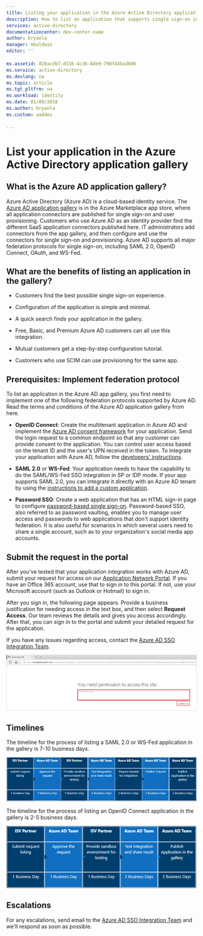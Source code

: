 ```yaml
---
title: Listing your application in the Azure Active Directory application gallery | Microsoft Docs
description: How to list an application that supports single sign-on in the Azure Active Directory app gallery
services: active-directory
documentationcenter: dev-center-name
author: bryanla
manager: mbaldwin
editor: ''

ms.assetid: 820acdb7-d316-4c3b-8de9-79df48ba3b06
ms.service: active-directory
ms.devlang: na
ms.topic: article
ms.tgt_pltfrm: na
ms.workload: identity
ms.date: 01/09/2018
ms.author: bryanla
ms.custom: aaddev

---
```

# List your application in the Azure Active Directory application gallery


##	What is the Azure AD application gallery?

Azure Active Directory (Azure AD) is a cloud-based identity service. The [Azure AD application gallery](https://azure.microsoft.com/marketplace/active-directory/all/) is in the Azure Marketplace app store, where all application connectors are published for single sign-on and user provisioning. Customers who use Azure AD as an identity provider find the different SaaS application connectors published here. IT administrators add connectors from the app gallery, and then configure and use the connectors for single sign-on and provisioning. Azure AD supports all major federation protocols for single sign-on, including SAML 2.0, OpenID Connect, OAuth, and WS-Fed. 

## What are the benefits of listing an application in the gallery?

*  Customers find the best possible single sign-on experience.

*  Configuration of the application is simple and minimal. 

*  A quick search finds your application in the gallery.

*  Free, Basic, and Premium Azure AD customers can all use this integration. 

*  Mutual customers get a step-by-step configuration tutorial. 

*  Customers who use SCIM can use provisioning for the same app.


##	Prerequisites: Implement federation protocol

To list an application in the Azure AD app gallery, you first need to implement one of the following federation protocols supported by Azure AD. Read the terms and conditions of the Azure AD application gallery from here. 

*   **OpenID Connect**: Create the multitenant application in Azure AD and implement the [Azure AD consent framework](active-directory-integrating-applications.md#overview-of-the-consent-framework) for your application. Send the login request to a common endpoint so that any customer can provide consent to the application. You can control user access based on the tenant ID and the user's UPN received in the token. To integrate your application with Azure AD, follow the [developers' instructions](active-directory-authentication-scenarios.md).

*   **SAML 2.0** or **WS-Fed**: Your application needs to have the capability to do the SAML/WS-Fed SSO integration in SP or IDP mode. If your app supports SAML 2.0, you can integrate it directly with an Azure AD tenant by using the [instructions to add a custom application](../active-directory-saas-custom-apps.md).

*   **Password SSO**: Create a web application that has an HTML sign-in page to configure [password-based single sign-on](../active-directory-appssoaccess-whatis.md). Password-based SSO, also referred to as password vaulting, enables you to manage user access and passwords to web applications that don't support identity federation. It is also useful for scenarios in which several users need to share a single account, such as to your organization's social media app accounts. 

## Submit the request in the portal

After you've tested that your application integration works with Azure AD, submit your request for access on our [Application Network Portal](https://microsoft.sharepoint.com/teams/apponboarding/Apps). If you have an Office 365 account, use that to sign in to this portal. If not, use your Microsoft account (such as Outlook or Hotmail) to sign in.

After you sign in, the following page appears. Provide a business justification for needing access in the text box, and then select **Request Access**. Our team reviews the details and gives you access accordingly. After that, you can sign in to the portal and submit your detailed request for the application.

If you have any issues regarding access, contact the [Azure AD SSO Integration Team](<mailto:SaaSApplicationIntegrations@service.microsoft.com>).

![Access Request on SharePoint portal](./media/active-directory-app-gallery-listing/accessrequest.png)

## Timelines
    
The timeline for the process of listing a SAML 2.0 or WS-Fed application in the gallery is 7-10 business days.

   ![TimeLine of listing saml application into the gallery](./media/active-directory-app-gallery-listing/timeline.png)

The timeline for the process of listing an OpenID Connect application in the gallery is 2-5 business days.

   ![TimeLine of listing saml application into the gallery](./media/active-directory-app-gallery-listing/timeline2.png)

## Escalations

For any escalations, send email to the [Azure AD SSO Integration Team](<mailto:SaaSApplicationIntegrations@service.microsoft.com>) and we'll respond as soon as possible.

